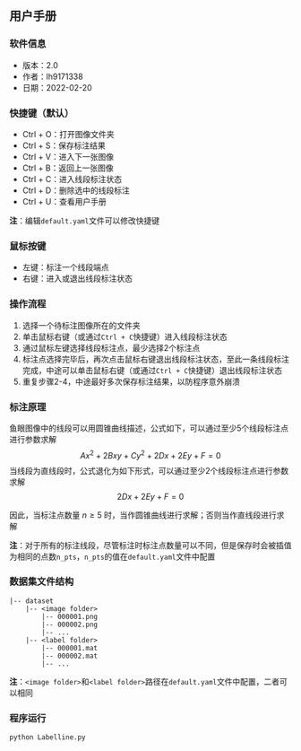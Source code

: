 ## 用户手册

### 软件信息

* 版本：2.0
* 作者：lh9171338
* 日期：2022-02-20

### 快捷键（默认）

* Ctrl + O：打开图像文件夹
* Ctrl + S：保存标注结果
* Ctrl + V：进入下一张图像
* Ctrl + B：返回上一张图像
* Ctrl + C：进入线段标注状态
* Ctrl + D：删除选中的线段标注
* Ctrl + U：查看用户手册

**注**：编辑`default.yaml`文件可以修改快捷键

### 鼠标按键

* 左键：标注一个线段端点
* 右键：进入或退出线段标注状态

### 操作流程

1. 选择一个待标注图像所在的文件夹
2. 单击鼠标右键（或通过`Ctrl + C`快捷键）进入线段标注状态
3. 通过鼠标左键选择线段标注点，最少选择2个标注点
4. 标注点选择完毕后，再次点击鼠标右键退出线段标注状态，至此一条线段标注完成，中途可以单击鼠标右键（或通过`Ctrl + C`快捷键）退出线段标注状态
5. 重复步骤2-4，中途最好多次保存标注结果，以防程序意外崩溃

### 标注原理

鱼眼图像中的线段可以用圆锥曲线描述，公式如下，可以通过至少5个线段标注点进行参数求解
$$A x^2 + 2 B x y + C y^2 + 2 D x + 2 E y + F = 0$$
当线段为直线段时，公式退化为如下形式，可以通过至少2个线段标注点进行参数求解
$$2 D x + 2 E y + F = 0$$

因此，当标注点数量 $n ≥ 5$ 时，当作圆锥曲线进行求解；否则当作直线段进行求解

**注**：对于所有的标注线段，尽管标注时标注点数量可以不同，但是保存时会被插值为相同的点数`n_pts`，`n_pts`的值在`default.yaml`文件中配置

### 数据集文件结构

    |-- dataset   
        |-- <image folder>
            |-- 000001.png  
            |-- 000002.png  
            |-- ...  
        |-- <label folder>  
            |-- 000001.mat  
            |-- 000002.mat  
            |-- ...

**注**：`<image folder>`和`<label folder>`路径在`default.yaml`文件中配置，二者可以相同

### 程序运行

```shell
python Labelline.py
```
